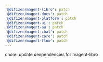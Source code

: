 ```yaml
---
'@difizen/magent-libro': patch
'@difizen/magent-docs': patch
'@difizen/magent-platform': patch
'@difizen/magent-ui': patch
'@difizen/magent-au': patch
'@difizen/magent-chat': patch
'@difizen/magent-core': patch
'@difizen/magent-flow': patch
---
```


chore: update denpendencies for magent-libro
